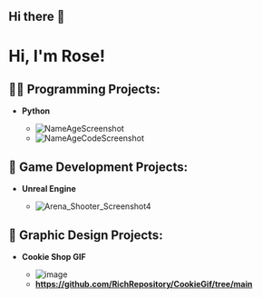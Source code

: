## Hi there 👋

<!--
**RichRepository/RichRepository** is a ✨ _special_ ✨ repository because its `README.md` (this file) appears on your GitHub profile.

Here are some ideas to get you started:

- 🔭 I’m currently working on ...
- 🌱 I’m currently learning ...
- 👯 I’m looking to collaborate on ...
- 🤔 I’m looking for help with ...
- 💬 Ask me about ...
- 📫 How to reach me: ...
- 😄 Pronouns: ...
- ⚡ Fun fact: ...
-->

<h1>Hi, I'm Rose! 
  
<h2>👨‍💻 Programming Projects:</h2>

- <b>Python</b>

  - ![NameAgeScreenshot](https://github.com/user-attachments/assets/ca9ca5ed-2cbe-44bd-a432-0271f680d8d7)
  - ![NameAgeCodeScreenshot](https://github.com/user-attachments/assets/7d9f1531-5824-4a7e-b09b-1bee549ce67e)

<h2>🔭 Game Development Projects:</h2>

- <b>Unreal Engine</b>

  - ![Arena_Shooter_Screenshot4](https://github.com/user-attachments/assets/7887f99b-4c8a-427d-9a47-49a21cf7eecb)

<h2> 🤳 Graphic Design Projects:</h2>

- <b>Cookie Shop GIF</b>

  - ![image](https://github.com/user-attachments/assets/651cc1d3-40a4-4a28-b568-8db175cb2a1f)
  - <b> https://github.com/RichRepository/CookieGif/tree/main </b>
